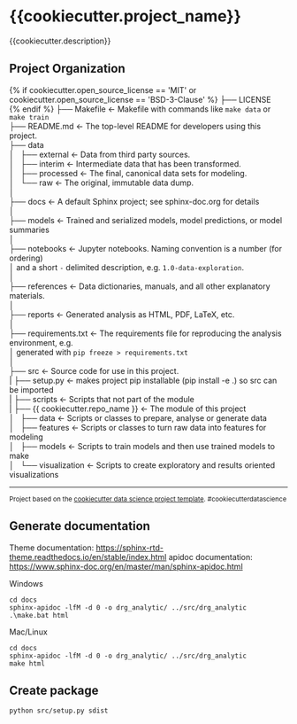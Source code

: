 {{cookiecutter.project_name}}
==============================

{{cookiecutter.description}}

Project Organization
------------

{% if cookiecutter.open_source_license == 'MIT' or cookiecutter.open_source_license == 'BSD-3-Clause' %}
    ├── LICENSE  
{% endif %}
    ├── Makefile           <- Makefile with commands like `make data` or `make train`  
    ├── README.md          <- The top-level README for developers using this project.  
    ├── data  
    │   ├── external       <- Data from third party sources.  
    │   ├── interim        <- Intermediate data that has been transformed.  
    │   ├── processed      <- The final, canonical data sets for modeling.  
    │   └── raw            <- The original, immutable data dump.  
    │  
    ├── docs               <- A default Sphinx project; see sphinx-doc.org for details  
    │  
    ├── models             <- Trained and serialized models, model predictions, or model summaries  
    │  
    ├── notebooks          <- Jupyter notebooks. Naming convention is a number (for ordering)  
    │                         and a short `-` delimited description, e.g. `1.0-data-exploration`.  
    │  
    ├── references         <- Data dictionaries, manuals, and all other explanatory materials.  
    │  
    ├── reports            <- Generated analysis as HTML, PDF, LaTeX, etc.  
    │  
    ├── requirements.txt   <- The requirements file for reproducing the analysis environment, e.g.  
    │                         generated with `pip freeze > requirements.txt`  
    │  
    ├── src                <- Source code for use in this project.  
    |   ├── setup.py           <- makes project pip installable (pip install -e .) so src can be imported  
    |   ├── scripts        <- Scripts that not part of the module  
    |   ├── {{ cookiecutter.repo_name }}    <- The module of this project   
    │       ├── data                        <- Scripts or classes to prepare, analyse or generate data  
    │       ├── features                    <- Scripts or classes to turn raw data into features for modeling  
    │       ├── models                      <- Scripts to train models and then use trained models to make  
    │       └── visualization               <- Scripts to create exploratory and results oriented visualizations  


--------

<p><small>Project based on the <a target="_blank" href="https://drivendata.github.io/cookiecutter-data-science/">cookiecutter data science project template</a>. #cookiecutterdatascience</small></p>

Generate documentation
----------------------

Theme documentation: https://sphinx-rtd-theme.readthedocs.io/en/stable/index.html
apidoc documentation: https://www.sphinx-doc.org/en/master/man/sphinx-apidoc.html

Windows

```shell
cd docs
sphinx-apidoc -lfM -d 0 -o drg_analytic/ ../src/drg_analytic
.\make.bat html
```

Mac/Linux

```shell
cd docs
sphinx-apidoc -lfM -d 0 -o drg_analytic/ ../src/drg_analytic
make html
```


Create package
--------------

```shell
python src/setup.py sdist
```

